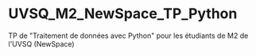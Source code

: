 # UVSQ_M2_NewSpace_TP_Python
TP de "Traitement de données avec Python" pour les étudiants de M2 de l'UVSQ (NewSpace)
